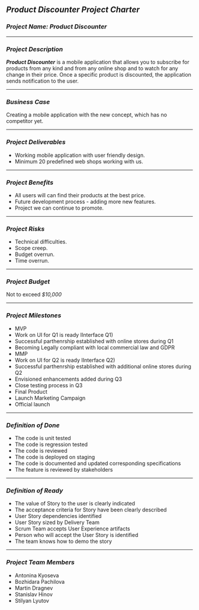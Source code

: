 ## ***Product Discounter Project Charter***

### ***Project Name: Product Discounter***
***
### ***Project Description***
***Product Discounter*** is a mobile application that allows you to subscribe for products from any kind and from any online shop and to watch for any change in their price.
Once a specific product is discounted, the application sends notification to the user.
***
### ***Business Case***
Creating a mobile application with the new concept, which has no competitor yet.
***
### ***Project Deliverables***
- Working mobile application with user friendly design.
- Minimum 20 predefined web shops working with us.
***
### ***Project Benefits***
- All users will can find their products at the best price.
- Future development process - adding more new features.
- Project we can continue to promote.
***
### ***Project Risks***
- Technical difficulties.
- Scope creep.
- Budget overrun.
- Time overrun.
***
### ***Project Budget***
Not to exceed *$10,000*
***
### ***Project Milestones***
- MVP
- Work on UI for Q1 is ready IInterface Q1)
- Successful parthenrship established with online stores during Q1
- Becoming Legally compliant with local commercial law and GDPR
- MMP
- Work on UI for Q2 is ready IInterface Q2)
- Successful parthenrship established with additional online stores during Q2
- Envisioned enhancements added during Q3
- Close testing process in Q3
- Final Product
- Launch Marketing Campaign
- Official launch
***
### ***Definition of Done***
- The code is unit tested
- The code is regression tested
- The code is reviewed
- The code is deployed on staging
- The code is documented and updated corresponding specifications
- The feature is reviewed by stakeholders

***
### ***Definition of Ready***
- The value of Story to the user is clearly indicated
- The acceptance criteria for Story have been clearly described
- User Story dependencies identified
- User Story sized by Delivery Team
- Scrum Team accepts User Experience artifacts
- Person who will accept the User Story is identified
- The team knows how to demo the story
***
### ***Project Team Members***
- Antonina Kyoseva
- Bozhidara Pachilova
- Martin Dragnev
- Stanislav Hinov
- Stilyan Lyutov
